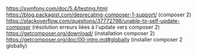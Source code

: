
https://symfony.com/doc/5.4/testing.html
https://blog.packagist.com/deprecating-composer-1-support/ (composer 2)
https://stackoverflow.com/questions/37772798/unable-to-self-update-composer (résolution erreurs liées à l'update vers composer 2)
https://getcomposer.org/download/ (installation composer 2)
https://getcomposer.org/doc/00-intro.md#globally (installer composer 2 globally)